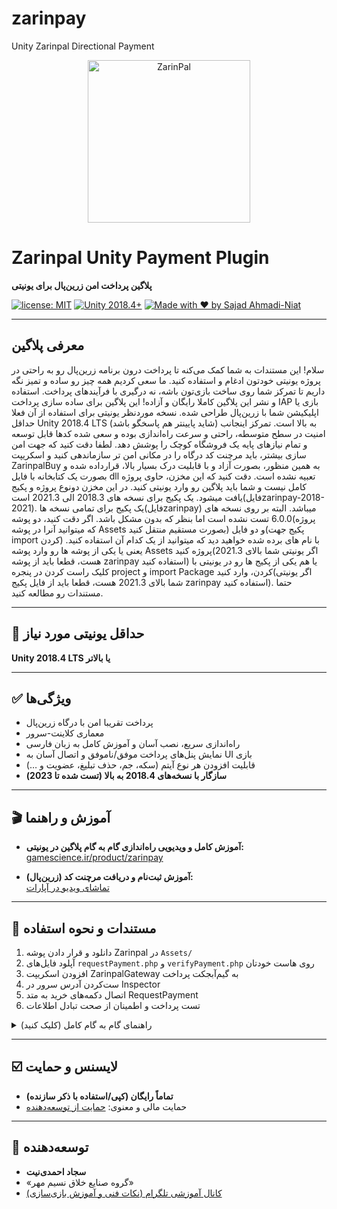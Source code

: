 # zarinpay
Unity Zarinpal Directional Payment

<p align="center">
  <img src="https://way2pay.ir/wp-content/uploads/Zarinpal.logo_.jpg.1403.06.07.jpg" alt="ZarinPal" width="260" />
</p>

# Zarinpal Unity Payment Plugin

**پلاگین پرداخت امن زرین‌پال برای یونیتی**

[![license: MIT](https://img.shields.io/badge/license-MIT-blue.svg)]()
[![Unity 2018.4+](https://img.shields.io/badge/unity-2018.4%2B-brightgreen)]()
[![Made with ❤️ by Sajad Ahmadi-Niat](https://img.shields.io/badge/made%20by-Sajad%20Ahmadi--Niat-blueviolet)]()

---
## معرفی پلاگین

سلام! این مستندات به شما کمک می‌کنه تا پرداخت درون برنامه زرین‌پال رو به راحتی در پروژه یونیتی خودتون ادغام و استفاده کنید. ما سعی کردیم همه چیز رو ساده و تمیز نگه داریم تا تمرکز شما روی ساخت بازی‌تون باشه، نه درگیری با فرآیندهای پرداخت. استفاده و نشر این پلاگین کاملا رایگان و آزاده! این پلاگین برای ساده‌ سازی پرداخت IAP بازی یا اپلیکیشن شما با زرین‌پال طراحی شده. نسخه موردنظر یونیتی برای استفاده از آن فعلا حداقل Unity 2018.4 LTS (شاید پایینتر هم پاسخگو باشد) به بالا است.
تمرکز اینجانب امنیت در سطح متوسطه، راحتی و سرعت راه‌اندازی بوده و سعی شده کدها قابل توسعه و تمام نیازهای پایه یک فروشگاه کوچک را پوشش دهد. لطفا دقت کنید که جهت امن سازی بیشتر، باید مرچنت کد درگاه را در مکانی امن تر سازماندهی کنید و اسکریپت ZarinpalBuy به همین منظور، بصورت آزاد و با قابلیت درک بسیار بالا، قرارداده شده و بصورت یک کتابخانه با فایل dll تعبیه نشده است.
دقت کنید که این مخزن، حاوی پروژه کامل نیست و شما باید پلاگین رو وارد یونیتی کنید.
در این مخزن دونوع پروژه و پکیج یافت میشود. یک پکیج برای نسخه های 2018.3 الی 2021.3 است(فایلzarinpay-2018-2021). یک پکیج برای تمامی نسخه ها(فایلzarinpay) میباشد. البته بر روی نسخه های 6.0.0 تست نشده است اما بنظر که بدون مشکل باشد. اگر دقت کنید، دو پوشه(پروژه که میتوانید آنرا در پوشه Assets بصورت مستقیم منتقل کنید) و دو فایل(پکیج جهت import کردن) با نام های برده شده خواهید دید که میتوانید از یک کدام آن استفاده کنید. یعنی یا یکی از پوشه ها رو وارد پوشه Assets پروژه کنید(اگر یونیتی شما بالای 2021.3 هست، قطعا باید از پوشه zarinpay استفاده کنید) یا هم یکی از پکیج ها رو در یونیتی با کلیک راست کردن در پنجره project و import Package کردن، وارد کنید(اگر یونیتی شما بالای 2021.3 هست، قطعا باید از فایل پکیج zarinpay استفاده کنید). حتما مستندات رو مطالعه کنید.

---

## 🚦 حداقل یونیتی مورد نیاز  
**Unity 2018.4 LTS یا بالاتر**

---

## ✅ ویژگی‌ها
- پرداخت تقریبا امن با درگاه زرین‌پال
- معماری کلاینت‌-سرور
- راه‌اندازی سریع، نصب آسان و آموزش کامل به زبان فارسی
- نمایش پنل‌های پرداخت موفق/ناموفق و اتصال آسان به UI بازی
- قابلیت افزودن هر نوع آیتم (سکه، جم، حذف تبلیغ، عضویت و …)
- **سازگار با نسخه‌های 2018.4 به بالا (تست شده تا 2023)**

---

## 🎬 آموزش و راهنما

- **آموزش کامل و ویدیویی راه‌اندازی گام به گام پلاگین در یونیتی:**  
  [gamescience.ir/product/zarinpay](https://gamescience.ir/product/zarinpay)

- **آموزش ثبت‌نام و دریافت مرچنت کد (زرین‌پال):**  
  [تماشای ویدیو در آپارات](https://www.aparat.com/v/mpr2nd7)

---

## 💼 مستندات و نحوه استفاده

1. دانلود و قرار دادن پوشه Zarinpal در `Assets/`
2. آپلود فایل‌های `requestPayment.php` و `verifyPayment.php` روی هاست خودتان
3. افزودن اسکریپت ZarinpalGateway به گیم‌آبجکت پرداخت
4. ست‌کردن آدرس سرور در Inspector
5. اتصال دکمه‌های خرید به متد RequestPayment 
6. تست پرداخت و اطمینان از صحت تبادل اطلاعات

<details>
<summary>راهنمای گام به گام کامل (کلیک کنید)</summary>

برای دسترسی به پنل کامل آموزش، مستندات و دریافت به‌روزرسانی‌ها وارد لینک شوید:  
👉 [gamescience.ir/product/zarinpay](https://gamescience.ir/product/zarinpay)
</details>

---

## ☑️ لایسنس و حمایت

- **تماماً رایگان (کپی/استفاده با ذکر سازنده)**
- حمایت مالی و معنوی: [حمایت از توسعه‌دهنده](https://zarinp.al/nasimmehrgroup)

---

## 👤 توسعه‌دهنده

- **سجاد احمدی‌نیت**  
- «گروه صنایع خلاق نسیم مهر»
- [کانال آموزشی تلگرام (نکات فنی و آموزش بازی‌سازی)](https://t.me/Sajjad_Ahmadi_Niat)
